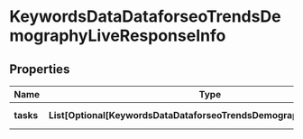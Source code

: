 # KeywordsDataDataforseoTrendsDemographyLiveResponseInfo


## Properties

| Name | Type | Description | Notes |
|------------ | ------------- | ------------- | -------------|
**tasks** | **List[Optional[KeywordsDataDataforseoTrendsDemographyLiveTaskInfo]]** | array of tasks |[optional]|